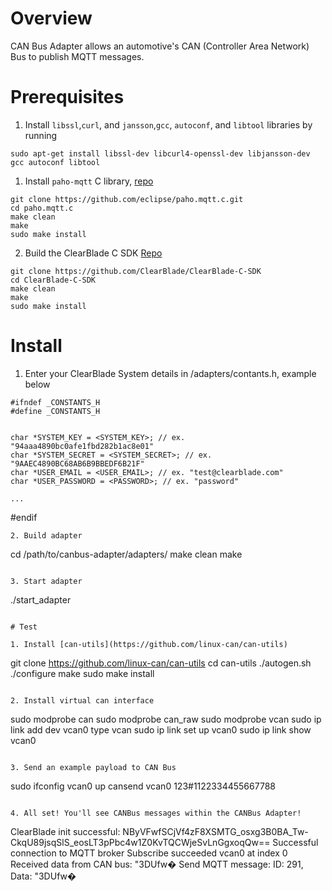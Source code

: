 # Overview

CAN Bus Adapter allows an automotive's CAN (Controller Area Network) Bus to publish MQTT messages.

# Prerequisites


1. Install `libssl`,`curl`, and `jansson`,`gcc`, `autoconf`, and `libtool` libraries by running 

```
sudo apt-get install libssl-dev libcurl4-openssl-dev libjansson-dev gcc autoconf libtool
```

1. Install `paho-mqtt` C library, [repo](https://eclipse.org/paho/clients/c/)

```
git clone https://github.com/eclipse/paho.mqtt.c.git
cd paho.mqtt.c
make clean
make
sudo make install
```

2. Build the ClearBlade C SDK [Repo](https://github.com/ClearBlade/ClearBlade-C-SDK)

```
git clone https://github.com/ClearBlade/ClearBlade-C-SDK
cd ClearBlade-C-SDK
make clean
make
sudo make install
```

# Install

1. Enter your ClearBlade System details in /adapters/contants.h, example below

```
#ifndef _CONSTANTS_H
#define _CONSTANTS_H


char *SYSTEM_KEY = <SYSTEM_KEY>; // ex. "94aaa4890bc0afe1fbd282b1ac8e01"
char *SYSTEM_SECRET = <SYSTEM_SECRET>; // ex. "9AAEC4890BC68AB6B9BBEDF6B21F"
char *USER_EMAIL = <USER_EMAIL>; // ex. "test@clearblade.com"
char *USER_PASSWORD = <PASSWORD>; // ex. "password"

...
```

#endif

```
2. Build adapter

```
cd /path/to/canbus-adapter/adapters/
make clean
make
```

3. Start adapter

```
./start_adapter
```

# Test

1. Install [can-utils](https://github.com/linux-can/can-utils)

```
git clone https://github.com/linux-can/can-utils
cd can-utils
./autogen.sh
./configure
make
sudo make install
```

2. Install virtual can interface

```
sudo modprobe can
sudo modprobe can_raw
sudo modprobe vcan
sudo ip link add dev vcan0 type vcan
sudo ip link set up vcan0
sudo ip link show vcan0
```

3. Send an example payload to CAN Bus

```
sudo ifconfig vcan0 up
cansend vcan0 123#1122334455667788
```

4. All set! You'll see CANBus messages within the CANBus Adapter!

```
ClearBlade init successful: NByVFwfSCjVf4zF8XSMTG_osxg3B0BA_Tw-CkqU89jsqSlS_eosLT3pPbc4w1Z0KvTQCWjeSvLnGgxoqQw==
Successful connection to MQTT broker
Subscribe succeeded
vcan0 at index 0
Received data from CAN bus: "3DUfw�
Send MQTT message: ID: 291, Data: "3DUfw�
```
